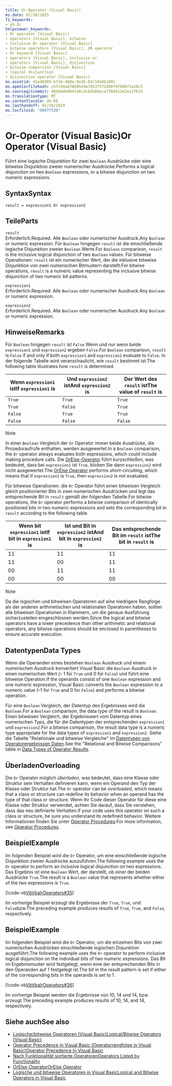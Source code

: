 ```yaml
---
title: Or-Operator (Visual Basic)
ms.date: 07/20/2015
f1_keywords:
- vb.Or
helpviewer_keywords:
- Or operator [Visual Basic]
- operators [Visual Basic], bitwise
- inclusive Or operator [Visual Basic]
- bitwise operators [Visual Basic], OR operator
- Or keyword [Visual Basic]
- operators [Visual Basic], inclusive or
- operators [Visual Basic], disjunction
- bitwise comparison [Visual Basic]
- logical disjunction
- disjunction operator [Visual Basic]
ms.assetid: 41ed6905-bf3d-468a-9e3b-03c10d461891
ms.openlocfilehash: cbfc94ad70695e9a785375f2460f9f9d8f3a20c5
ms.sourcegitcommit: 40364ded04fa6cdcb2b6beca7f68412e2e12f633
ms.translationtype: MT
ms.contentlocale: de-DE
ms.lasthandoff: 02/28/2019
ms.locfileid: "56977538"
---
```

# <a name="or-operator-visual-basic"></a><span data-ttu-id="04bf1-102">Or-Operator (Visual Basic)</span><span class="sxs-lookup"><span data-stu-id="04bf1-102">Or Operator (Visual Basic)</span></span>
<span data-ttu-id="04bf1-103">Führt eine logische Disjunktion für zwei `Boolean` Ausdrücke oder eine bitweise Disjunktion zweier numerischer Ausdrücke.</span><span class="sxs-lookup"><span data-stu-id="04bf1-103">Performs a logical disjunction on two `Boolean` expressions, or a bitwise disjunction on two numeric expressions.</span></span>  
  
## <a name="syntax"></a><span data-ttu-id="04bf1-104">Syntax</span><span class="sxs-lookup"><span data-stu-id="04bf1-104">Syntax</span></span>  
  
```  
result = expression1 Or expression2  
```  
  
## <a name="parts"></a><span data-ttu-id="04bf1-105">Teile</span><span class="sxs-lookup"><span data-stu-id="04bf1-105">Parts</span></span>  
 `result`  
 <span data-ttu-id="04bf1-106">Erforderlich.</span><span class="sxs-lookup"><span data-stu-id="04bf1-106">Required.</span></span> <span data-ttu-id="04bf1-107">Alle `Boolean` oder numerischer Ausdruck.</span><span class="sxs-lookup"><span data-stu-id="04bf1-107">Any `Boolean` or numeric expression.</span></span> <span data-ttu-id="04bf1-108">Für `Boolean` hingegen `result` ist die einschließende logische Disjunktion zweier `Boolean` Werte.</span><span class="sxs-lookup"><span data-stu-id="04bf1-108">For `Boolean` comparison, `result` is the inclusive logical disjunction of two `Boolean` values.</span></span> <span data-ttu-id="04bf1-109">Für bitweise Operationen: `result` ist ein numerischer Wert, der die inklusive bitweise Disjunktion von zwei numerischen Bitmustern darstellt.</span><span class="sxs-lookup"><span data-stu-id="04bf1-109">For bitwise operations, `result` is a numeric value representing the inclusive bitwise disjunction of two numeric bit patterns.</span></span>  
  
 `expression1`  
 <span data-ttu-id="04bf1-110">Erforderlich.</span><span class="sxs-lookup"><span data-stu-id="04bf1-110">Required.</span></span> <span data-ttu-id="04bf1-111">Alle `Boolean` oder numerischer Ausdruck.</span><span class="sxs-lookup"><span data-stu-id="04bf1-111">Any `Boolean` or numeric expression.</span></span>  
  
 `expression2`  
 <span data-ttu-id="04bf1-112">Erforderlich.</span><span class="sxs-lookup"><span data-stu-id="04bf1-112">Required.</span></span> <span data-ttu-id="04bf1-113">Alle `Boolean` oder numerischer Ausdruck.</span><span class="sxs-lookup"><span data-stu-id="04bf1-113">Any `Boolean` or numeric expression.</span></span>  
  
## <a name="remarks"></a><span data-ttu-id="04bf1-114">Hinweise</span><span class="sxs-lookup"><span data-stu-id="04bf1-114">Remarks</span></span>  
 <span data-ttu-id="04bf1-115">Für `Boolean` hingegen `result` ist `False` Wenn und nur wenn beide `expression1` und `expression2` ergeben `False`.</span><span class="sxs-lookup"><span data-stu-id="04bf1-115">For `Boolean` comparison, `result` is `False` if and only if both `expression1` and `expression2` evaluate to `False`.</span></span> <span data-ttu-id="04bf1-116">In der folgende Tabelle wird veranschaulicht, wie `result` bestimmt ist.</span><span class="sxs-lookup"><span data-stu-id="04bf1-116">The following table illustrates how `result` is determined.</span></span>  
  
|<span data-ttu-id="04bf1-117">Wenn `expression1` ist</span><span class="sxs-lookup"><span data-stu-id="04bf1-117">If `expression1` is</span></span>|<span data-ttu-id="04bf1-118">Und `expression2` ist</span><span class="sxs-lookup"><span data-stu-id="04bf1-118">And `expression2` is</span></span>|<span data-ttu-id="04bf1-119">Der Wert des `result` ist</span><span class="sxs-lookup"><span data-stu-id="04bf1-119">The value of `result` is</span></span>|  
|-------------------------|--------------------------|------------------------------|  
|`True`|`True`|`True`|  
|`True`|`False`|`True`|  
|`False`|`True`|`True`|  
|`False`|`False`|`False`|  
  
> [!NOTE]
>  <span data-ttu-id="04bf1-120">In einer `Boolean` Vergleich der `Or` Operator immer beide Ausdrücke, die Prozeduraufrufe enthalten, werden ausgewertet.</span><span class="sxs-lookup"><span data-stu-id="04bf1-120">In a `Boolean` comparison, the `Or` operator always evaluates both expressions, which could include making procedure calls.</span></span> <span data-ttu-id="04bf1-121">Die [OrElse-Operator](../../../visual-basic/language-reference/operators/orelse-operator.md) führt *kurzschließen*, was bedeutet, dass bei `expression1` ist `True`, klicken Sie dann `expression2` wird nicht ausgewertet.</span><span class="sxs-lookup"><span data-stu-id="04bf1-121">The [OrElse Operator](../../../visual-basic/language-reference/operators/orelse-operator.md) performs *short-circuiting*, which means that if `expression1` is `True`, then `expression2` is not evaluated.</span></span>  
  
 <span data-ttu-id="04bf1-122">Für bitweise Operationen: die `Or` Operator führt einen bitweisen Vergleich gleich positionierter Bits in zwei numerischen Ausdrücken und legt das entsprechende Bit in `result` gemäß der folgenden Tabelle.</span><span class="sxs-lookup"><span data-stu-id="04bf1-122">For bitwise operations, the `Or` operator performs a bitwise comparison of identically positioned bits in two numeric expressions and sets the corresponding bit in `result` according to the following table.</span></span>  
  
|<span data-ttu-id="04bf1-123">Wenn bit `expression1` ist</span><span class="sxs-lookup"><span data-stu-id="04bf1-123">If bit in `expression1` is</span></span>|<span data-ttu-id="04bf1-124">Ist und Bit in `expression2` ist</span><span class="sxs-lookup"><span data-stu-id="04bf1-124">And bit in `expression2` is</span></span>|<span data-ttu-id="04bf1-125">Das entsprechende Bit im `result` ist</span><span class="sxs-lookup"><span data-stu-id="04bf1-125">The bit in `result` is</span></span>|  
|--------------------------------|---------------------------------|----------------------------|  
|<span data-ttu-id="04bf1-126">1</span><span class="sxs-lookup"><span data-stu-id="04bf1-126">1</span></span>|<span data-ttu-id="04bf1-127">1</span><span class="sxs-lookup"><span data-stu-id="04bf1-127">1</span></span>|<span data-ttu-id="04bf1-128">1</span><span class="sxs-lookup"><span data-stu-id="04bf1-128">1</span></span>|  
|<span data-ttu-id="04bf1-129">1</span><span class="sxs-lookup"><span data-stu-id="04bf1-129">1</span></span>|<span data-ttu-id="04bf1-130">0</span><span class="sxs-lookup"><span data-stu-id="04bf1-130">0</span></span>|<span data-ttu-id="04bf1-131">1</span><span class="sxs-lookup"><span data-stu-id="04bf1-131">1</span></span>|  
|<span data-ttu-id="04bf1-132">0</span><span class="sxs-lookup"><span data-stu-id="04bf1-132">0</span></span>|<span data-ttu-id="04bf1-133">1</span><span class="sxs-lookup"><span data-stu-id="04bf1-133">1</span></span>|<span data-ttu-id="04bf1-134">1</span><span class="sxs-lookup"><span data-stu-id="04bf1-134">1</span></span>|  
|<span data-ttu-id="04bf1-135">0</span><span class="sxs-lookup"><span data-stu-id="04bf1-135">0</span></span>|<span data-ttu-id="04bf1-136">0</span><span class="sxs-lookup"><span data-stu-id="04bf1-136">0</span></span>|<span data-ttu-id="04bf1-137">0</span><span class="sxs-lookup"><span data-stu-id="04bf1-137">0</span></span>|  
  
> [!NOTE]
>  <span data-ttu-id="04bf1-138">Da die logischen und bitweisen Operatoren auf eine niedrigere Rangfolge als der anderen arithmetischen und relationalen Operatoren haben, sollten alle bitweisen Operationen in Klammern, um die genaue Ausführung sicherzustellen eingeschlossen werden.</span><span class="sxs-lookup"><span data-stu-id="04bf1-138">Since the logical and bitwise operators have a lower precedence than other arithmetic and relational operators, any bitwise operations should be enclosed in parentheses to ensure accurate execution.</span></span>  
  
## <a name="data-types"></a><span data-ttu-id="04bf1-139">Datentypen</span><span class="sxs-lookup"><span data-stu-id="04bf1-139">Data Types</span></span>  
 <span data-ttu-id="04bf1-140">Wenn die Operanden eines bestehen `Boolean` Ausdruck und einem numerischen Ausdruck konvertiert Visual Basic die `Boolean` Ausdruck in einen numerischen Wert (– 1 für `True` und 0 für `False`) und führt eine bitweise Operation.</span><span class="sxs-lookup"><span data-stu-id="04bf1-140">If the operands consist of one `Boolean` expression and one numeric expression, Visual Basic converts the `Boolean` expression to a numeric value (–1 for `True` and 0 for `False`) and performs a bitwise operation.</span></span>  
  
 <span data-ttu-id="04bf1-141">Für eine `Boolean` Vergleich, der Datentyp des Ergebnisses wird die `Boolean`.</span><span class="sxs-lookup"><span data-stu-id="04bf1-141">For a `Boolean` comparison, the data type of the result is `Boolean`.</span></span> <span data-ttu-id="04bf1-142">Einen bitweisen Vergleich, der Ergebniswert vom Datentyp eines numerischen Typs, die für die Datentypen der entsprechenden `expression1` und `expression2`.</span><span class="sxs-lookup"><span data-stu-id="04bf1-142">For a bitwise comparison, the result data type is a numeric type appropriate for the data types of `expression1` and `expression2`.</span></span> <span data-ttu-id="04bf1-143">Siehe die Tabelle "Relationale und bitweise Vergleiche" im [Datentypen von Operatorergebnissen Daten](../../../visual-basic/language-reference/operators/data-types-of-operator-results.md).</span><span class="sxs-lookup"><span data-stu-id="04bf1-143">See the "Relational and Bitwise Comparisons" table in [Data Types of Operator Results](../../../visual-basic/language-reference/operators/data-types-of-operator-results.md).</span></span>  
  
## <a name="overloading"></a><span data-ttu-id="04bf1-144">Überladen</span><span class="sxs-lookup"><span data-stu-id="04bf1-144">Overloading</span></span>  
 <span data-ttu-id="04bf1-145">Die `Or` Operator möglich *überladen*, was bedeutet, dass eine Klasse oder Struktur sein Verhalten definieren kann, wenn ein Operand den Typ der Klasse oder Struktur hat.</span><span class="sxs-lookup"><span data-stu-id="04bf1-145">The `Or` operator can be *overloaded*, which means that a class or structure can redefine its behavior when an operand has the type of that class or structure.</span></span> <span data-ttu-id="04bf1-146">Wenn Ihr Code dieser Operator für diese eine Klasse oder Struktur verwendet, achten Sie darauf, dass Sie verstehen, dass das neu definierte Verhalten.</span><span class="sxs-lookup"><span data-stu-id="04bf1-146">If your code uses this operator on such a class or structure, be sure you understand its redefined behavior.</span></span> <span data-ttu-id="04bf1-147">Weitere Informationen finden Sie unter [Operator Procedures](../../../visual-basic/programming-guide/language-features/procedures/operator-procedures.md).</span><span class="sxs-lookup"><span data-stu-id="04bf1-147">For more information, see [Operator Procedures](../../../visual-basic/programming-guide/language-features/procedures/operator-procedures.md).</span></span>  
  
## <a name="example"></a><span data-ttu-id="04bf1-148">Beispiel</span><span class="sxs-lookup"><span data-stu-id="04bf1-148">Example</span></span>  
 <span data-ttu-id="04bf1-149">Im folgenden Beispiel wird die `Or` Operator, um eine einschließende logische Disjunktion zweier Ausdrücke auszuführen.</span><span class="sxs-lookup"><span data-stu-id="04bf1-149">The following example uses the `Or` operator to perform an inclusive logical disjunction on two expressions.</span></span> <span data-ttu-id="04bf1-150">Das Ergebnis ist eine `Boolean` Wert, der darstellt, ob einer der beiden Ausdrücke `True`.</span><span class="sxs-lookup"><span data-stu-id="04bf1-150">The result is a `Boolean` value that represents whether either of the two expressions is `True`.</span></span>  
  
 [!code-vb[VbVbalrOperators#35](~/samples/snippets/visualbasic/VS_Snippets_VBCSharp/VbVbalrOperators/VB/Class1.vb#35)]  
  
 <span data-ttu-id="04bf1-151">Im vorherige Beispiel erzeugt die Ergebnisse der `True`, `True`, und `False`bzw.</span><span class="sxs-lookup"><span data-stu-id="04bf1-151">The preceding example produces results of `True`, `True`, and `False`, respectively.</span></span>  
  
## <a name="example"></a><span data-ttu-id="04bf1-152">Beispiel</span><span class="sxs-lookup"><span data-stu-id="04bf1-152">Example</span></span>  
 <span data-ttu-id="04bf1-153">Im folgenden Beispiel wird die `Or` Operator, um die einzelnen Bits von zwei numerischen Ausdrücken einschließende logischen Disjunktion ausgeführt.</span><span class="sxs-lookup"><span data-stu-id="04bf1-153">The following example uses the `Or` operator to perform inclusive logical disjunction on the individual bits of two numeric expressions.</span></span> <span data-ttu-id="04bf1-154">Das Bit im Ergebnismuster wird festgelegt, wenn eine der entsprechenden Bits in den Operanden auf 1 festgelegt ist.</span><span class="sxs-lookup"><span data-stu-id="04bf1-154">The bit in the result pattern is set if either of the corresponding bits in the operands is set to 1.</span></span>  
  
 [!code-vb[VbVbalrOperators#36](~/samples/snippets/visualbasic/VS_Snippets_VBCSharp/VbVbalrOperators/VB/Class1.vb#36)]  
  
 <span data-ttu-id="04bf1-155">Im vorherige Beispiel werden die Ergebnisse von 10, 14 und 14, bzw. erzeugt.</span><span class="sxs-lookup"><span data-stu-id="04bf1-155">The preceding example produces results of 10, 14, and 14, respectively.</span></span>  
  
## <a name="see-also"></a><span data-ttu-id="04bf1-156">Siehe auch</span><span class="sxs-lookup"><span data-stu-id="04bf1-156">See also</span></span>
- [<span data-ttu-id="04bf1-157">Logische/bitweise Operatoren (Visual Basic)</span><span class="sxs-lookup"><span data-stu-id="04bf1-157">Logical/Bitwise Operators (Visual Basic)</span></span>](../../../visual-basic/language-reference/operators/logical-bitwise-operators.md)
- [<span data-ttu-id="04bf1-158">Operator Precedence in Visual Basic (Operatorrangfolge in Visual Basic)</span><span class="sxs-lookup"><span data-stu-id="04bf1-158">Operator Precedence in Visual Basic</span></span>](../../../visual-basic/language-reference/operators/operator-precedence.md)
- [<span data-ttu-id="04bf1-159">Nach Funktionalität sortierte Operatoren</span><span class="sxs-lookup"><span data-stu-id="04bf1-159">Operators Listed by Functionality</span></span>](../../../visual-basic/language-reference/operators/operators-listed-by-functionality.md)
- [<span data-ttu-id="04bf1-160">OrElse-Operator</span><span class="sxs-lookup"><span data-stu-id="04bf1-160">OrElse Operator</span></span>](../../../visual-basic/language-reference/operators/orelse-operator.md)
- [<span data-ttu-id="04bf1-161">Logische und bitweise Operatoren in Visual Basic</span><span class="sxs-lookup"><span data-stu-id="04bf1-161">Logical and Bitwise Operators in Visual Basic</span></span>](../../../visual-basic/programming-guide/language-features/operators-and-expressions/logical-and-bitwise-operators.md)

